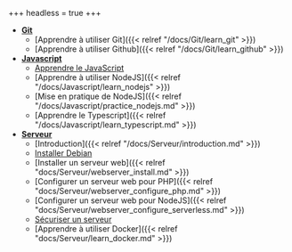 +++
headless = true
+++

- **[Git]()**
  - [Apprendre à utiliser Git]({{< relref "/docs/Git/learn_git" >}})
  - [Apprendre à utiliser Github]({{< relref "/docs/Git/learn_github" >}})
- **[Javascript]()**
	- [Apprendre le JavaScript](https://developer.mozilla.org/fr/docs/Web/JavaScript/Guide)
	- [Apprendre à utiliser NodeJS]({{< relref "/docs/Javascript/learn_nodejs" >}})
	- [Mise en pratique de NodeJS]({{< relref  "/docs/Javascript/practice_nodejs.md" >}})
	- [Apprendre le Typescript]({{< relref "/docs/Javascript/learn_typescript.md" >}})
- **[Serveur]()**
  - [Introduction]({{< relref "/docs/Serveur/introduction.md" >}})
  - [Installer Debian](https://lecrabeinfo.net/installer-linux-debian-le-guide-complet.html)
  - [Installer un serveur web]({{< relref "docs/Serveur/webserver_install.md" >}})
  - [Configurer un serveur web pour PHP]({{< relref "docs/Serveur/webserver_configure_php.md" >}})
  - [Configurer un serveur web pour NodeJS]({{< relref "docs/Serveur/webserver_configure_serverless.md" >}})
  - [Sécuriser un serveur](/docs/serveur/webserver_secure)
  - [Apprendre à utiliser Docker]({{< relref "docs/Serveur/learn_docker.md" >}})
